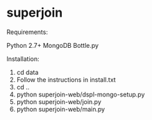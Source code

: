 superjoin
=========

Requirements:

Python 2.7+
MongoDB
Bottle.py


Installation:

1. cd data
2. Follow the instructions in install.txt
3. cd ..
4. python superjoin-web/dspl-mongo-setup.py 
5. python superjoin-web/join.py
6. python superjoin-web/main.py
